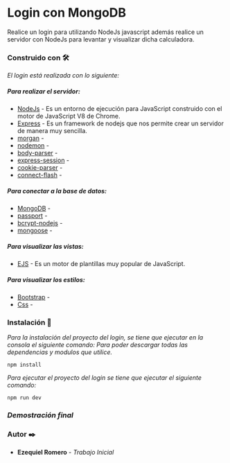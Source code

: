 # Login con MongoDB

Realice un login para utilizando NodeJs javascript además realice un servidor con NodeJs para levantar y visualizar dicha calculadora.

### Construido con 🛠️
_El login está realizada con lo siguiente:_

##### Para realizar el servidor:
* [NodeJs](https://nodejs.org/es/) - Es un entorno de ejecución para JavaScript construido con el motor de JavaScript V8 de Chrome.
* [Express](https://expressjs.com/es/) - Es un framework de nodejs que nos permite crear un servidor de manera muy sencilla.
* [morgan](https://www.npmjs.com/package/morgan) - 
* [nodemon](https://nodemon.io/) - 
* [body-parser](https://www.npmjs.com/package/body-parser) - 
* [express-session](https://www.npmjs.com/package/express-session) - 
* [cookie-parser](https://www.npmjs.com/package/cookie-parser) -
* [connect-flash](https://www.npmjs.com/package/connect-flash) -

##### Para conectar a la base de datos:
* [MongoDB](https://www.mongodb.com/es) - 
* [passport](http://www.passportjs.org/) - 
* [bcrypt-nodejs](https://www.npmjs.com/package/bcrypt) - 
* [mongoose](https://mongoosejs.com/) - 

##### Para visualizar las vistas:
* [EJS](https://ejs.co/) - Es un motor de plantillas muy popular de JavaScript.

##### Para visualizar los estilos:
* [Bootstrap](https://getbootstrap.com/) - 
* [Css]() - 


### Instalación 🔧

_Para la instalación del proyecto del login, se tiene que ejecutar en la consola el siguiente comando: Para poder descargar
todas las dependencias y modulos que utilice._ 
```
npm install
```

_Para ejecutar el proyecto del login se tiene que ejecutar el siguiente comando:_
```
npm run dev
```

### _Demostración final_


### Autor ✒️

* **Ezequiel Romero** - *_Trabajo Inicial_* 
